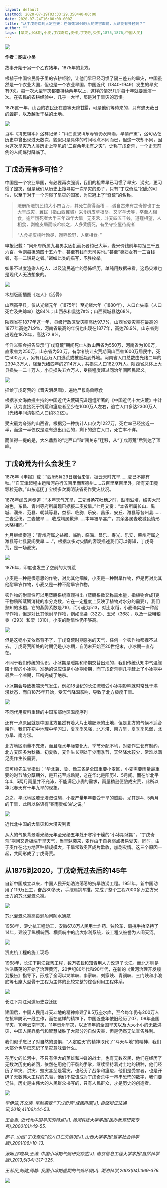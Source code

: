 ```yaml
---
layout: default
Lastmod: 2020-07-19T03:33:29.350440+00:00
date: 2020-07-24T16:00:00.000Z
title: "从丁戊奇荒到人定胜天：在饿死1000万人的灾害面前，人命能有多轻贱？"
author: ""
tags: [旱灾,小冰期,小麦,丁戊奇荒,麦作,丁戊奇,受灾,1875,1876,中国人民]
---
```


![](https://images.weserv.nl/?url=https%3A//pic1.zhimg.com/v2-0d802cd842fd218ca65c7166e970c5fd_b.gif)

**作者：网友小吴**

故事开始于另一个乙亥猪年，1875年的北方。

根植于中国农民骨子里的农耕经验，让他们早已经习惯了隔三差五的旱灾，中国虽然是一个农业大国，但也是一个农业旱国。中国近代（1840-1949）发生的旱灾有9次。每一次大型旱灾都要持续两年以上，这样的情况几乎每十年就要重演一次。在农民的农耕经验中，几乎一大半，都是对于旱灾的恐惧。

1876这一年，山西的农民还在苦等天降甘露，可是他们等待来的，只有遮天蔽日的蝗群，以及越发干枯的土地。

![](https://images.weserv.nl/?url=https%3A//pic3.zhimg.com/v2-ed2911cae0fcdb8e830441966a664d8b_b.jpg)

当年《清史编年》这样记录：“山西直隶山东等省仍没降雨，旱情严重”，这句话在历史中曾出现过无数次，貌似只是具体的时间地点不同而已，但这一次却不同，因为这次旱灾乃人类历史上罕见的“二百余年未有之灾”，史称丁戊奇荒，一个史无前例的人间炼狱降临了。

**丁戊奇荒有多可怕？**
-------------

中国是一个农业旱国，有必要再次强调，我们的祖辈早已习惯了旱灾、涝灾，更习惯了蝗灾，但是我们从历史上搜寻每一次旱灾的影子，只有“丁戊奇荒”如此的可怕，以至于对于一个习惯了旱灾的国家，为它冠上了“奇荒”的名称。

> 赈册所赈饥民约大小四百万，其死亡莫得而稽……诚自古未有之奇惨也丁丑大旱成灾，翼民（指山西翼城）采食树皮草根尽，又宰羊犬等，卒至人相食，逾年饿死者大半三年四年大旱，无麦禾，斗麦四五千钱，道殣相望，人相食，剥榆皮屑而咳吟啖之，人多黄瘦死，有坐守空屋待毙者
> 
> “人食榆皮槐叶殆尽，饿殍盈野，人至相食。”

申报记载：“同州府所属九县男女因饥而死者约已大半，麦米价钱前年每担三千五六百，今则每担须四十五六千，甚至有钱而无司买也。”甚至“卖妇女有一二百钱者，有一二饼易之者。”诸如此类的描写，不胜枚举。

如果不过度渲染人吃人、以及流民逃亡的恐怖经历，单纯用数据来看，这场灾难也是现代人无法想象的。

![](https://images.weserv.nl/?url=https%3A//pic1.zhimg.com/v2-52fb66a6c585714b236ea8b711eb2d4f_b.jpg)

木刻版画插图《吃人》《活骨》

山西高平县，仅从光绪元年（1875年）至光绪六年（1880年），人口亡失率（人口死亡及失踪率）达84%；山西永和县达70%；山西翼城县达68%。

陕西省在1877年这一年，县级行政区受灾率高达97.7%，山西省受灾率在最高的1877年高达71.9%，河南省最高的年份也出现在1877年，高达78.9%，山东省则出现在1878年，高达72.9%。

华洋义赈会报告显示“丁戊奇荒”期间死亡人数山西省为550万，河南省为100万，直隶省为250万，山东省为50 万。有学者统计灾荒期间山西省1600万居民中，死亡500万人，另有几百万人口逃荒或被贩卖到外地。河南省人口总数由光绪二年的2394.3万人，降至光绪四年的2114万人，共损失人口182.9万人。陕西省总体上大县损失一二十万人，小县损失五六万人，受损程度超过同治年间回民起义。

![](https://images.weserv.nl/?url=https%3A//picb.zhimg.com/v2-7541e427eb10eb008d29a2c51f13dc06_b.jpg)

描绘丁戊奇荒的《晋灾泪尽图》，遍地尸骸鸟兽啄食

根据李文海教授主持的中国近代灾荒研究课题组所著的《中国近代十大灾荒》中计算，认为直接死于饥荒和瘟疫者至少在1000万人左右，逃亡人口多达2300万人（光绪年间清朝总人口约3.2亿）。

受灾最为夸张的山西省，根据另一种统计人口仅为1227万，死亡率已经接近一半，而这一半仅仅是没有逃出山西的，剩下的逃亡人口，死亡率不详。

而值得一提的是，大名鼎鼎的“走西口”和“闯关东”迁移，从“丁戊奇荒”后到达了顶峰。

**丁戊奇荒为什么会发生？**
---------------

1876年《申报》载：“西历5月29日烟台来信，据云天时亢旱……麦已不能有秋。”“自天津起程由运粮河舟行五百里而至德州……五百里至百里外，所有麦田竟颗粒无收。”山东巡抚丁宝桢多次奏明该省麦作受灾状况。

1876年闰五月奏道：“本年天气亢旱，二麦当扬花吐穗之时，缺雨滋培，结实大形减色，东昌、青州等府所属现已据报二麦被旱。”七月又奏：“本省所属长山、禹城、濮州、范县、朝城等县，益都、临朐、乐安、昌乐、安丘、潍县等各州县……二麦受伤。二麦被旱……收成均属歉薄……本年被旱甚广，其余各属麦收减色情形大略相同。”

九月继续奏道：“青州府属之益都、临朐、临淄、昌乐、寿光、乐安，莱州府属之潍县等七县夏间受旱……”，根据众多对灾情的客观描述我们可以得知，丁戊奇荒，是一场麦灾。

![](https://images.weserv.nl/?url=https%3A//pic4.zhimg.com/v2-75e5e76cd411354cf06fd0008db6dda1_b.jpg)

1876年，印度也发生了空前的大饥荒

小麦是一种是很意思的作物，对比其他细粮，小麦是一种耐旱作物，但是再对比其他耐旱农作物，小麦又是一种不耐旱农作物。

农作物的耐旱性可以用蒸腾系统直观得出（蒸腾系数又称需水量，指植物合成1克干物质所蒸腾消耗的水分克数，它在一定程度上反映了植物对水分的需要），我们熟知的水稻，它的蒸腾系数是710，而小麦为513，对比水稻，小麦确实是一种耐旱作物，但是对比其他耐旱作物，例如高粱（322）、玉米（368），以及一些粗粮黍（293）和栗（310），小麦的耐旱性仍不够高。

![](https://images.weserv.nl/?url=https%3A//pic1.zhimg.com/v2-af1616794495cfe0395591c5e9e889eb_b.jpg)

但是这锅小麦依然背不了，丁戊奇荒时期恶劣的天气，任何一个农作物都撑不过去。丁戊奇荒所处的时期仍是小冰期，自明末开始至20世纪末，小冰期一直存在。

不同于我们传统的认识，小冰期是暖期和冷期交替出现的，我们传统认知中气温骤降十度的小冰期，准确的说应该是小冰期冷期，而丁戊奇荒则几乎赶上了小冰期中最后一个冷期，压哨完成了绝杀。

小冰期会导致极端天气发生，例如18世纪的长江流域受小冰期影响就时常处于洪涝状态，而自1875年开始，受天气降温影响，导致了北方极度干旱。

![](https://images.weserv.nl/?url=https%3A//pic2.zhimg.com/v2-2594d82641681acce85ff1b26c0c4005_b.jpg)

不同代用资料重建的中国东部地区温度序列

还有一点原因就是中国北方虽然有着大片土壤肥沃的土地，但是北方的气候不适合耕作，我们在初中地理中学习过，夏季季风强，北方涝、南方旱，夏季季风弱，北方旱、南方涝。

北方地区雨量不充沛，而且降水年际变化大、季节分配不均，对麦作生长有制约，北方麦区多为秋播、初夏收，麦作生长期处于少雨季节，天然降水较少，常难以满足麦作生长需要。

竺可桢先生曾指出：“华北冀、鲁、豫三省是全国重要小麦区，小麦需要雨量最重要的时节除分蘖期外，是开花至成熟期，这在华北是阳历4、5月间。而在华北平年4、5两月雨量并不充沛，不能满足小麦的需求，雨量稍逊便酿成灾荒，此所以华北春天有十年九旱的现象。

总之，华北地区若无灌溉设施，小麦产量年年要受干旱的威胁，尤其是4、5两月的干旱，此所以俗语有‘春雨贵如油’之说。”

![](https://images.weserv.nl/?url=https%3A//picb.zhimg.com/v2-6f78421a7907f780e9cb39b966279b25_b.jpg)

近代北中国的大旱灾和大涝灾列表

从大的气象背景看光绪元年至光绪五年处于寒冷干燥的“小冰期冰期”，“丁戊奇荒”期间又逢极端干旱天气，当旱魃袭来，麦作由于自身弱点极易受灾，同时，由于麦作在北方地区种植规模大，干旱常致麦区成片歉收，加剧灾情。这三个原因一起，共同形成了丁戊奇荒。

**从1875到2020，丁戊奇荒过去后的145年**
---------------------------

自新中国成立以来，中国人民开始浩浩荡荡的抗旱防涝工程。1951年，新中国动用了119万民工，奋战80多天，手挖肩挑车推，完成了整个工程7000多万立方米土方的苏北灌溉总渠。

![](https://images.weserv.nl/?url=https%3A//pic1.zhimg.com/v2-7566f9d61d79c3c804d2e2b1f9112b42_b.jpg)

苏北灌溉总渠高良涧船闸防水通航

1958年，淠史杭工程动工，安徽67.8万人民用土炸药、独轮车、肩挑手抬坚持了14年，建设了纵横皖西、横贯皖中的庞大水利系统，该工程又被誉为人间天河。

![](https://images.weserv.nl/?url=https%3A//pic2.zhimg.com/v2-8cf4ccf653a9141c88a8bba1f55cd5e7_b.jpg)

淠史杭工程的施工现场

1968年，长江下荆江裁弯工程，数万农民和知青用人力改道了长江。而北方则是浩浩荡荡的开始了治理黄河，20世纪80年代和90年代，在新的《黄河治理开发规划报告》指导下，形成了全河以龙羊峡、李家峡、刘家峡、青铜峡、三门峡和小浪底等七座大型骨干工程为主体的比较完整的综合利用工程体系。

![](https://images.weserv.nl/?url=https%3A//pic3.zhimg.com/v2-90b0814d0462387c31ceb32dd7d3ff2c_b.jpg)

长江下荆江河道历史变迁图

建国后，中国人民用斗天斗地的精神修建了8.5万座水库，至今每年仍有200万人在抗旱防汛一线工作，而在这样的精神下，中国近些年依旧经历了07、09年全国旱灾，10年云南旱灾，11年贵州旱灾，以及19年的全国旱灾以及大大小小的无数洪灾，中国人民靠勇气和智慧战胜了大部分的自然灾害，但是仍然无法宣告胜利。

我们似乎忘记了对自然的畏惧，“人定胜天”的精神取代了“斗天斗地”的精神，我们大部分也早已忘记了旱灾意味着什么。

在历史的长河中，不只有伟大的英雄和冲锋的战士，也有无数农民，他们在经历了无数次历史的轮回，依然在用他们干裂的手掌，继续坚持着对土地的耕种，他们经历了旱灾、洪灾、蝗灾甚至是雹灾，也经历了战争和瘟疫，他们是受害者，也是开辟了无数伟大工程的先驱，他们不应该成为丁戊奇荒中一串串恐怖的数字，我们要记住，历史是由伟大的人民群众书写的，只有人民群众，才是历史的创造者。

![](https://images.weserv.nl/?url=https%3A//pic1.zhimg.com/v2-b0bf55b6ac6f9751474120e2c59ea795_b.jpg)

_李伊波,齐文涛. 旱魃袭麦:“丁戊奇荒”成因再探\[J\]. 自然辩证法通讯,2019,41(06):44-53._

_王金香. 近代北中国旱灾的特点\[J\]. 黄河科技大学学报(民办教育研究专号),2000(01):49-55._

_郝平. 山西“丁戊奇荒”的人口亡失情况\[J\]. 山西大学学报(哲学社会科学版),2001(06):10-13._

_张娴,邵晓华,王涛. 中国小冰期气候研究综述\[J\]. 南京信息工程大学学报(自然科学版),2013,5(04):317-325._

_王苏民,刘健,周静. 我国小冰期盛期的气候环境\[J\]. 湖泊科学,2003(04):369-376._

![](https://images.weserv.nl/?url=https%3A//pic2.zhimg.com/v2-bdaf28a28fc4bbe151f983b631560c62_b.jpg)

